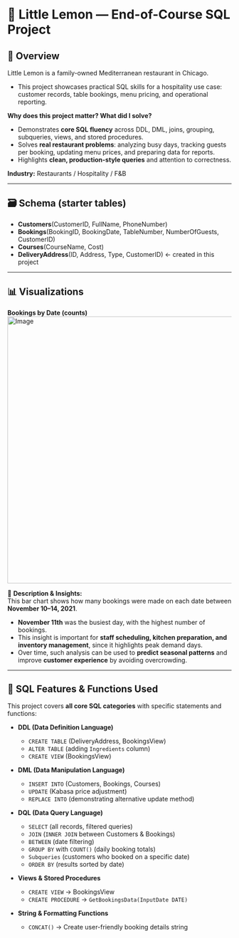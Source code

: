# 🍋 Little Lemon — End-of-Course SQL Project

## 📌 Overview
Little Lemon is a family-owned Mediterranean restaurant in Chicago.  
- This project showcases practical SQL skills for a hospitality use case: customer records, table bookings, menu pricing, and operational reporting.

**Why does this project matter? What did I solve?**
- Demonstrates **core SQL fluency** across DDL, DML, joins, grouping, subqueries, views, and stored procedures.
- Solves **real restaurant problems**: analyzing busy days, tracking guests per booking, updating menu prices, and preparing data for reports.
- Highlights **clean, production-style queries** and attention to correctness.

**Industry:** Restaurants / Hospitality / F&B

---

## 🗃️ Schema (starter tables)
- **Customers**(CustomerID, FullName, PhoneNumber)
- **Bookings**(BookingID, BookingDate, TableNumber, NumberOfGuests, CustomerID)
- **Courses**(CourseName, Cost)
- **DeliveryAddress**(ID, Address, Type, CustomerID) ← created in this project

---

## 📊 Visualizations
**Bookings by Date (counts)**  
<img width="1000" height="600" alt="Image" src="https://github.com/user-attachments/assets/72e73c29-e818-4183-a09c-0db7e0e9baf1" />

📌 **Description & Insights:**  
This bar chart shows how many bookings were made on each date between **November 10–14, 2021**.  
- **November 11th** was the busiest day, with the highest number of bookings.  
- This insight is important for **staff scheduling, kitchen preparation, and inventory management**, since it highlights peak demand days.  
- Over time, such analysis can be used to **predict seasonal patterns** and improve **customer experience** by avoiding overcrowding.  

---

## 🔧 SQL Features & Functions Used
This project covers **all core SQL categories** with specific statements and functions:

- **DDL (Data Definition Language)**  
  - `CREATE TABLE` (DeliveryAddress, BookingsView)  
  - `ALTER TABLE` (adding `Ingredients` column)  
  - `CREATE VIEW` (BookingsView)

- **DML (Data Manipulation Language)**  
  - `INSERT INTO` (Customers, Bookings, Courses)  
  - `UPDATE` (Kabasa price adjustment)  
  - `REPLACE INTO` (demonstrating alternative update method)

- **DQL (Data Query Language)**  
  - `SELECT` (all records, filtered queries)  
  - `JOIN` (`INNER JOIN` between Customers & Bookings)  
  - `BETWEEN` (date filtering)  
  - `GROUP BY` with `COUNT()` (daily booking totals)  
  - `Subqueries` (customers who booked on a specific date)  
  - `ORDER BY` (results sorted by date)

- **Views & Stored Procedures**  
  - `CREATE VIEW` → BookingsView  
  - `CREATE PROCEDURE` → `GetBookingsData(InputDate DATE)`  

- **String & Formatting Functions**  
  - `CONCAT()` → Create user-friendly booking details string  


